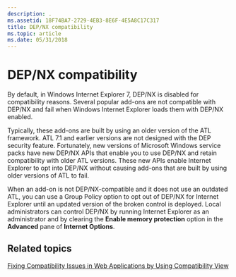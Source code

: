 ```yaml
---
description: .
ms.assetid: 18F74BA7-2729-4EB3-8E6F-4E5A8C17C317
title: DEP/NX compatibility
ms.topic: article
ms.date: 05/31/2018
---
```


# DEP/NX compatibility

By default, in Windows Internet Explorer 7, DEP/NX is disabled for compatibility reasons. Several popular add-ons are not compatible with DEP/NX and fail when Windows Internet Explorer loads them with DEP/NX enabled.

Typically, these add-ons are built by using an older version of the ATL framework. ATL 7.1 and earlier versions are not designed with the DEP security feature. Fortunately, new versions of Microsoft Windows service packs have new DEP/NX APIs that enable you to use DEP/NX and retain compatibility with older ATL versions. These new APIs enable Internet Explorer to opt into DEP/NX without causing add-ons that are built by using older versions of ATL to fail.

When an add-on is not DEP/NX-compatible and it does not use an outdated ATL, you can use a Group Policy option to opt out of DEP/NX for Internet Explorer until an updated version of the broken control is deployed. Local administrators can control DEP/NX by running Internet Explorer as an administrator and by clearing the **Enable memory protection** option in the **Advanced** pane of **Internet Options**.

## Related topics

<dl> <dt>

[Fixing Compatibility Issues in Web Applications by Using Compatibility View](remediating-web-applications-and-add-ons.md)
</dt> </dl>

 

 
